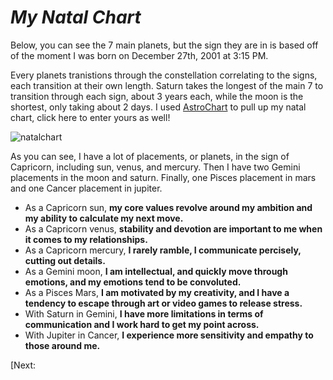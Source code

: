 # _My Natal Chart_

Below, you can see the 7 main planets, but the sign they are in is based off of the moment I was born on December 27th, 2001 at 3:15 PM.

Every planets tranistions through the constellation correlating to the signs, each transition at their own length. Saturn takes the longest of the main 7 to transition through each sign, about 3 years each, while the moon is the shortest, only taking about 2 days.
I used [AstroChart](https://astro-charts.com/) to pull up my natal chart, click here to enter yours as well!

![natalchart](https://user-images.githubusercontent.com/116019929/197266151-455bb2d8-5067-40ca-8a30-284e66e4e7ac.png)

As you can see, I have a lot of placements, or planets, in the sign of Capricorn, including sun, venus, and mercury. Then I have two Gemini placements in the moon and saturn. Finally, one Pisces placement in mars and one Cancer placement in jupiter.

  * As a Capricorn sun, **my core values revolve around my ambition and my ability to calculate my next move.**
  * As a Capricorn venus, **stability and devotion are important to me when it comes to my relationships.**
  * As a Capricorn mercury, **I rarely ramble, I communicate percisely, cutting out details.**
  * As a Gemini moon, **I am intellectual, and quickly move through emotions, and my emotions tend to be convoluted.**
  * As a Pisces Mars, **I am motivated by my creativity, and I have a tendency to escape through art or video games to release stress.**
  * With Saturn in Gemini, **I have more limitations in terms of communication and I work hard to get my point across.**
  * With Jupiter in Cancer, **I experience more sensitivity and empathy to those around me.**

[Next:
